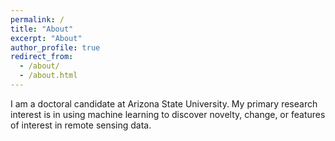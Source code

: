 ```yaml
---
permalink: /
title: "About"
excerpt: "About"
author_profile: true
redirect_from: 
  - /about/
  - /about.html
---
```


I am a doctoral candidate at Arizona State University. My primary research interest is in using machine learning to discover novelty, change, or features of interest in remote sensing data.
